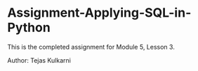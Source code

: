 # Assignment-Applying-SQL-in-Python
This is the completed assignment for Module 5, Lesson 3.

Author: Tejas Kulkarni